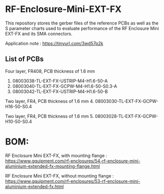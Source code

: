 # RF-Enclosure-Mini-EXT-FX

This repository stores the gerber files of the reference PCBs as well as the S parameter charts used to evaluate performance
of the RF Enclosure Mini EXT-FX and its SMA connectors.

Application note : <https://tinyurl.com/3wd57p2k>

## List of PCBs

Four layer, FR408, PCB thickness of 1.6 mm
1. 08003038-TL-EXT-FX-USTRIP-M4-H1.6-50-A
2. 08003040-TL-EXT-FX-GCPW-M4-H1.6-50-S0.3-A
3. 08003042-TL-EXT-FX-USTRIP-M4-H1.6-50-B

Two layer, FR4, PCB thickness of 1.6 mm
4. 08003030-TL-EXT-FX-GCPW-H16-50-S0.4

Two layer, FR4, PCB thickness of 1.6 mm
5. 08003028-TL-EXT-FX-GCPW-H10-50-S0.4

# BOM:
RF Enclosure Mini EXT-FX, with mounting flange : https://www.gquipment.com/rf-enclosures/54-rf-enclosure-mini-aluminium-extended-fx-mounting-flange.html

RF Enclosure Mini EXT-FX, without mounting flange : https://www.gquipment.com/rf-enclosures/53-rf-enclosure-mini-aluminium-extended-fx.html

